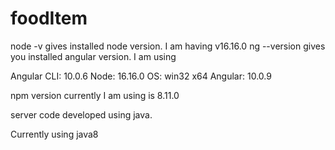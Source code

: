 # foodItem


node -v gives installed node version. I am having v16.16.0
ng --version gives you installed angular version. I am using 

Angular CLI: 10.0.6
Node: 16.16.0
OS: win32 x64
Angular: 10.0.9

npm version currently I am using is 8.11.0


server code developed using java.

Currently using java8


